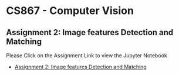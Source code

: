# CS867 - Computer Vision
## Assignment 2: Image features Detection and Matching

Please Click on the Assignment Link to view the Jupyter Notebook
- [Assignment 2: Image features Detection and Matching](https://nbviewer.jupyter.org/github/UsamaShami11/CS867-Assignment-2/blob/main/Assignment_2.ipynb)
